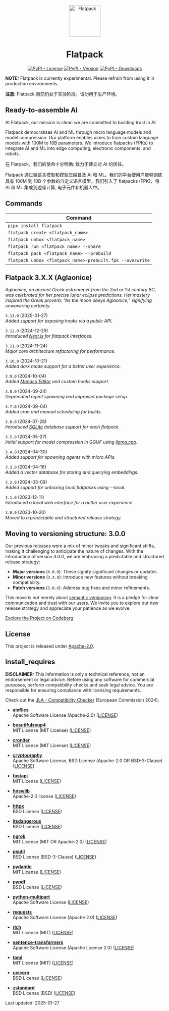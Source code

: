 <div align="center">
<img src="https://codeberg.org/flatpack/Flatpack/raw/branch/main/logo.svg" width="100" height="auto" alt="Flatpack">

# Flatpack

[![PyPI - License](https://img.shields.io/pypi/l/flatpack?style=flat-square&labelColor=%23000&color=%235865f2)](https://codeberg.org/flatpack/Flatpack/src/branch/main/LICENSE) 
[![PyPI - Version](https://img.shields.io/pypi/v/flatpack?style=flat-square&labelColor=%23000&color=%235865f2)](https://pypi.org/project/flatpack/) 
[![PyPI - Downloads](https://img.shields.io/pypi/dm/flatpack?style=flat-square&labelColor=%23000&color=%235865f2)](https://pypistats.org/packages/flatpack)
</div>

<p>

**NOTE:** Flatpack is currently experimental. Please refrain from using it in production environments.

**注意:** Flatpack 目前仍处于实验阶段。请勿用于生产环境。

</p>

## Ready-to-assemble AI

At Flatpack, our mission is clear: we are committed to building trust in AI.

Flatpack democratises AI and ML through micro language models and model compression. Our platform enables users to train
custom language models with 100M to 10B parameters. We introduce flatpacks (FPKs) to integrate AI and ML into edge
computing, electronic components, and robots.

在 Flatpack，我们的使命十分明确: 致力于建立对 AI 的信任。

Flatpack 通过微语言模型和模型压缩普及 AI 和 ML。我们的平台使用户能够训练具有 100M 到 10B 个参数的自定义语言模型。我们引入了
flatpacks (FPK)，将 AI 和 ML 集成到边缘计算, 电子元件和机器人中。

## Commands

| Command                                                   |
|-----------------------------------------------------------|
| `pipx install flatpack`                                   |
| `flatpack create <flatpack_name>`                         |
| `flatpack unbox <flatpack_name>`                          |
| `flatpack run <flatpack_name> --share`                    |
| `flatpack pack <flatpack_name> --prebuild`                |
| `flatpack unbox <flatpack_name>-prebuilt.fpk --overwrite` |

## Flatpack 3.X.X (Aglaonice)

*Aglaonice, an ancient Greek astronomer from the 2nd or 1st century BC, was celebrated for her precise lunar eclipse
predictions. Her mastery inspired the Greek proverb: "As the moon obeys Aglaonice," signifying unwavering certainty.*

`3.13.0` (2025-01-27)\
*Added support for exposing hooks via a public API.*

`3.12.0` (2024-12-29)\
*Introduced [Next.js](https://github.com/vercel/next.js) for flatpack interfaces.*

`3.11.0` (2024-11-24)\
*Major core architecture refactoring for performance.*

`3.10.0` (2024-10-21)\
*Added dark mode support for a better user experience.*

`3.9.0` (2024-10-04)\
*Added [Monaco Editor](https://github.com/microsoft/monaco-editor) and custom hooks support.*

`3.8.0` (2024-09-24)\
*Deprecated agent spawning and improved package setup.*

`3.7.0` (2024-09-04)\
*Added cron and manual scheduling for builds.*

`3.6.0` (2024-07-28)\
*Introduced [SQLite](https://github.com/sqlite/sqlite) database support for each flatpack.*

`3.5.0` (2024-05-27)\
*Initial support for model compression in GGUF using [llama.cpp](https://github.com/ggerganov/llama.cpp).*

`3.4.0` (2024-04-30)\
*Added support for spawning agents with micro APIs.*

`3.3.0` (2024-04-16)\
*Added a vector database for storing and querying embeddings.*

`3.2.0` (2024-03-09)\
*Added support for unboxing local flatpacks using --local.*

`3.1.0` (2023-12-11)\
*Introduced a local web interface for a better user experience.*

`3.0.0` (2023-10-20)\
*Moved to a predictable and structured release strategy.*

## Moving to versioning structure: 3.0.0

Our previous releases were a mix of minor tweaks and significant shifts, making it challenging to anticipate the nature
of changes. With the introduction of version 3.0.0, we are embracing a predictable and structured release strategy:

- **Major versions** (`X.0.0`): These signify significant changes or updates.
- **Minor versions** (`3.X.0`): Introduce new features without breaking compatibility.
- **Patch versions** (`3.0.X`): Address bug fixes and minor refinements.

This move is not merely about [semantic versioning](https://semver.org/). It is a pledge for clear communication and
trust with our users. We invite you to explore our new release strategy and appreciate your patience as we evolve.

[Explore the Project on Codeberg](https://codeberg.org/flatpack/Flatpack)

## License

This project is released under [Apache-2.0](https://codeberg.org/flatpack/Flatpack/src/branch/main/LICENSE).

## install_requires

**DISCLAIMER:** This information is only a technical reference, not an endorsement or legal advice. Before using any
software for commercial purposes, perform compatibility checks and seek legal advice. You are responsible for ensuring
compliance with licensing requirements.

Check out the [JLA - Compatibility Checker](https://joinup.ec.europa.eu/collection/eupl/solution/joinup-licensing-assistant/jla-compatibility-checker) (European Commission 2024).

- **[aiofiles](https://pypi.org/project/aiofiles/)**\
  Apache Software License (Apache-2.0) ([LICENSE](https://github.com/Tinche/aiofiles/blob/main/LICENSE))

- **[beautifulsoup4](https://pypi.org/project/beautifulsoup4/)**\
  MIT License (MIT License) ([LICENSE](https://pypi.org/project/beautifulsoup4/))

- **[croniter](https://pypi.org/project/croniter/)**\
  MIT License (MIT License) ([LICENSE](https://github.com/kiorky/croniter/blob/master/LICENSE))

- **[cryptography](https://pypi.org/project/cryptography/)**\
  Apache Software License, BSD License (Apache-2.0 OR BSD-3-Clause) ([LICENSE](https://github.com/pyca/cryptography/blob/main/LICENSE))

- **[fastapi](https://pypi.org/project/fastapi/)**\
  MIT License ([LICENSE](https://github.com/tiangolo/fastapi/blob/master/LICENSE))

- **[hnswlib](https://pypi.org/project/hnswlib/)**\
  Apache-2.0 license ([LICENSE](https://github.com/nmslib/hnswlib/blob/master/LICENSE))

- **[httpx](https://pypi.org/project/httpx/)**\
  BSD License ([LICENSE](https://github.com/encode/httpx/blob/master/LICENSE.md))

- **[itsdangerous](https://pypi.org/project/itsdangerous/)**\
  BSD License ([LICENSE](https://github.com/pallets/itsdangerous/blob/main/LICENSE.txt))

- **[ngrok](https://pypi.org/project/ngrok/)**\
  MIT License (MIT OR Apache-2.0) ([LICENSE](https://github.com/ngrok/ngrok-python/blob/main/LICENSE-APACHE))

- **[psutil](https://pypi.org/project/psutil/)**\
  BSD License (BSD-3-Clause) ([LICENSE](https://github.com/giampaolo/psutil/blob/master/LICENSE))

- **[pydantic](https://pypi.org/project/pydantic/)**\
  MIT License ([LICENSE](https://github.com/pydantic/pydantic/blob/main/LICENSE))

- **[pypdf](https://pypi.org/project/pypdf/)**\
  BSD License ([LICENSE](https://github.com/py-pdf/pypdf/blob/main/LICENSE))

- **[python-multipart](https://pypi.org/project/python-multipart/)**\
  Apache Software License ([LICENSE](https://github.com/Kludex/python-multipart/blob/master/LICENSE.txt))

- **[requests](https://pypi.org/project/requests/)**\
  Apache Software License (Apache 2.0) ([LICENSE](https://github.com/psf/requests/blob/main/LICENSE))

- **[rich](https://pypi.org/project/rich/)**\
  MIT License (MIT) ([LICENSE](https://github.com/Textualize/rich/blob/master/LICENSE))

- **[sentence-transformers](https://pypi.org/project/sentence-transformers/)**\
  Apache Software License (Apache License 2.0) ([LICENSE](https://github.com/UKPLab/sentence-transformers/blob/master/LICENSE))

- **[toml](https://pypi.org/project/toml/)**\
  MIT License (MIT) ([LICENSE](https://github.com/uiri/toml/blob/master/LICENSE))

- **[uvicorn](https://pypi.org/project/uvicorn/)**\
  BSD License ([LICENSE](https://github.com/encode/uvicorn/blob/master/LICENSE.md))

- **[zstandard](https://pypi.org/project/zstandard/)**\
  BSD License (BSD) ([LICENSE](https://github.com/indygreg/python-zstandard/blob/main/LICENSE))

Last updated: 2025-01-27
